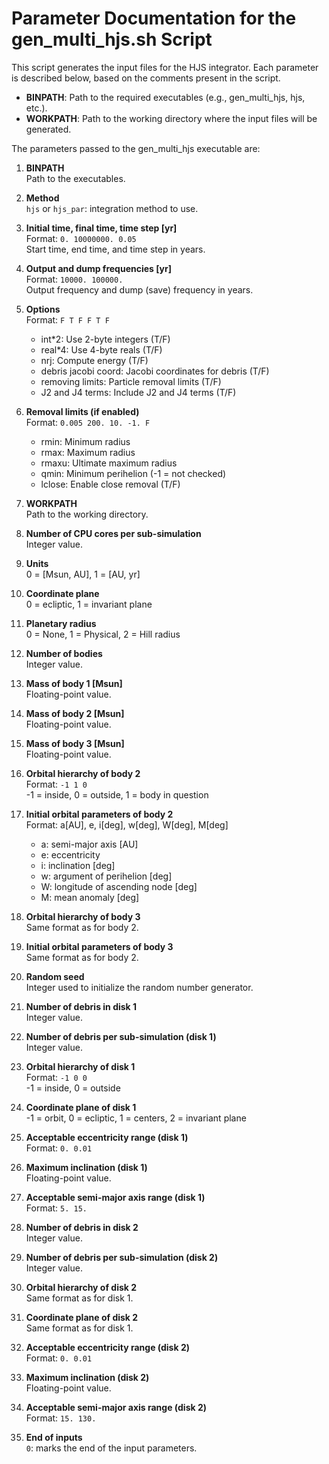 # Parameter Documentation for the gen_multi_hjs.sh Script

This script generates the input files for the HJS integrator. Each parameter is described below, based on the comments present in the script.

- **BINPATH**: Path to the required executables (e.g., gen_multi_hjs, hjs, etc.).
- **WORKPATH**: Path to the working directory where the input files will be generated.

The parameters passed to the gen_multi_hjs executable are:

1. **BINPATH**  
    Path to the executables.

2. **Method**  
    `hjs` or `hjs_par`: integration method to use.

3. **Initial time, final time, time step [yr]**  
    Format: `0. 10000000. 0.05`  
    Start time, end time, and time step in years.

4. **Output and dump frequencies [yr]**  
    Format: `10000. 100000.`  
    Output frequency and dump (save) frequency in years.

5. **Options**  
    Format: `F T F F T F`  
    - int*2: Use 2-byte integers (T/F)
    - real*4: Use 4-byte reals (T/F)
    - nrj: Compute energy (T/F)
    - debris jacobi coord: Jacobi coordinates for debris (T/F)
    - removing limits: Particle removal limits (T/F)
    - J2 and J4 terms: Include J2 and J4 terms (T/F)

6. **Removal limits (if enabled)**  
    Format: `0.005 200. 10. -1. F`  
    - rmin: Minimum radius
    - rmax: Maximum radius
    - rmaxu: Ultimate maximum radius
    - qmin: Minimum perihelion (-1 = not checked)
    - lclose: Enable close removal (T/F)

7. **WORKPATH**  
    Path to the working directory.

8. **Number of CPU cores per sub-simulation**  
    Integer value.

9. **Units**  
    0 = [Msun, AU], 1 = [AU, yr]

10. **Coordinate plane**  
     0 = ecliptic, 1 = invariant plane

11. **Planetary radius**  
     0 = None, 1 = Physical, 2 = Hill radius

12. **Number of bodies**  
     Integer value.

13. **Mass of body 1 [Msun]**  
     Floating-point value.

14. **Mass of body 2 [Msun]**  
     Floating-point value.

15. **Mass of body 3 [Msun]**  
     Floating-point value.

16. **Orbital hierarchy of body 2**  
     Format: `-1 1 0`  
     -1 = inside, 0 = outside, 1 = body in question

17. **Initial orbital parameters of body 2**  
     Format: a[AU], e, i[deg], w[deg], W[deg], M[deg]  
     - a: semi-major axis [AU]
     - e: eccentricity
     - i: inclination [deg]
     - w: argument of perihelion [deg]
     - W: longitude of ascending node [deg]
     - M: mean anomaly [deg]

18. **Orbital hierarchy of body 3**  
     Same format as for body 2.

19. **Initial orbital parameters of body 3**  
     Same format as for body 2.

20. **Random seed**  
     Integer used to initialize the random number generator.

21. **Number of debris in disk 1**  
     Integer value.

22. **Number of debris per sub-simulation (disk 1)**  
     Integer value.

23. **Orbital hierarchy of disk 1**  
     Format: `-1 0 0`  
     -1 = inside, 0 = outside

24. **Coordinate plane of disk 1**  
     -1 = orbit, 0 = ecliptic, 1 = centers, 2 = invariant plane

25. **Acceptable eccentricity range (disk 1)**  
     Format: `0. 0.01`

26. **Maximum inclination (disk 1)**  
     Floating-point value.

27. **Acceptable semi-major axis range (disk 1)**  
     Format: `5. 15.`

28. **Number of debris in disk 2**  
     Integer value.

29. **Number of debris per sub-simulation (disk 2)**  
     Integer value.

30. **Orbital hierarchy of disk 2**  
     Same format as for disk 1.

31. **Coordinate plane of disk 2**  
     Same format as for disk 1.

32. **Acceptable eccentricity range (disk 2)**  
     Format: `0. 0.01`

33. **Maximum inclination (disk 2)**  
     Floating-point value.

34. **Acceptable semi-major axis range (disk 2)**  
     Format: `15. 130.`

35. **End of inputs**  
     `0`: marks the end of the input parameters.